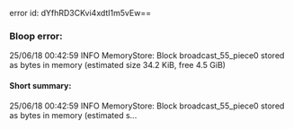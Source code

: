 error id: dYfhRD3CKvi4xdtI1m5vEw==
### Bloop error:

25/06/18 00:42:59 INFO MemoryStore: Block broadcast_55_piece0 stored as bytes in memory (estimated size 34.2 KiB, free 4.5 GiB)
#### Short summary: 

25/06/18 00:42:59 INFO MemoryStore: Block broadcast_55_piece0 stored as bytes in memory (estimated s...
